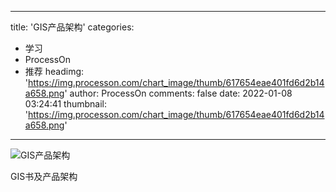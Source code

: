 
---
title: 'GIS产品架构'
categories: 
 - 学习
 - ProcessOn
 - 推荐
headimg: 'https://img.processon.com/chart_image/thumb/617654eae401fd6d2b14a658.png'
author: ProcessOn
comments: false
date: 2022-01-08 03:24:41
thumbnail: 'https://img.processon.com/chart_image/thumb/617654eae401fd6d2b14a658.png'
---

<div>   
<img class="thumb" alt="GIS产品架构" src="https://img.processon.com/chart_image/thumb/617654eae401fd6d2b14a658.png" referrerpolicy="no-referrer">
<p>GIS书及产品架构
</p>  
</div>
            